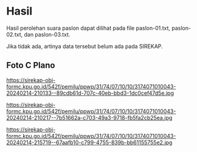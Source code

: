 # Hasil

Hasil perolehan suara paslon dapat dilihat pada file paslon-01.txt, paslon-02.txt, dan paslon-03.txt.

Jika tidak ada, artinya data tersebut belum ada pada SIREKAP.

## Foto C Plano

https://sirekap-obj-formc.kpu.go.id/542f/pemilu/ppwp/31/74/07/10/10/3174071010043-20240214-210133--89cdb61d-707c-40eb-bbd3-1dc0cef47d5e.jpg

https://sirekap-obj-formc.kpu.go.id/542f/pemilu/ppwp/31/74/07/10/10/3174071010043-20240214-210217--7b51662a-c703-49a3-9718-fb5fa2cb25ea.jpg

https://sirekap-obj-formc.kpu.go.id/542f/pemilu/ppwp/31/74/07/10/10/3174071010043-20240214-215719--67aafb10-c799-4755-839b-bb61155755e2.jpg
